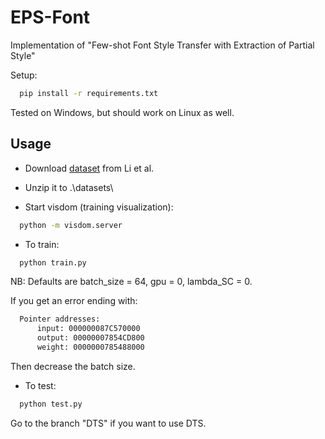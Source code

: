 # EPS-Font

Implementation of "Few-shot Font Style Transfer with Extraction of Partial Style"

Setup:
``` bash
  pip install -r requirements.txt
```

Tested on Windows, but should work on Linux as well.

## Usage

- Download [dataset](https://github.com/ligoudaner377/font_translator_gan) from Li et al. 

- Unzip it to .\datasets\

- Start visdom (training visualization):
``` bash
  python -m visdom.server
```

- To train:
``` bash
  python train.py
```

NB: Defaults are batch_size = 64, gpu = 0, lambda_SC = 0.

If you get an error ending with:
``` bash
  Pointer addresses:
      input: 000000087C570000
      output: 00000007854CD800
      weight: 0000000785488000
```
Then decrease the batch size.

- To test:
``` bash
  python test.py
```

Go to the branch "DTS" if you want to use DTS.
